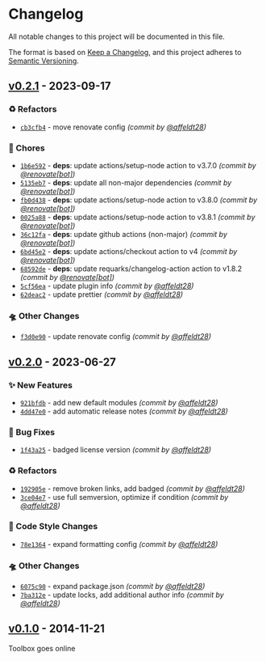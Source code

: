# Changelog

All notable changes to this project will be documented in this file.

The format is based on [Keep a Changelog](https://keepachangelog.com/en/1.0.0/),
and this project adheres to [Semantic Versioning](https://semver.org/spec/v2.0.0.html).

## [v0.2.1] - 2023-09-17

### :recycle: Refactors

-   [`cb3cfb4`](https://github.com/affeldt28/toolbox-wordpress-plugin/commit/cb3cfb4c04a979c897f986b93b40e79383cb4173) - move renovate config _(commit by [@affeldt28](https://github.com/affeldt28))_

### :wrench: Chores

-   [`1b6e592`](https://github.com/affeldt28/toolbox-wordpress-plugin/commit/1b6e592b34baeea33b95b9c218760fd94add2e3e) - **deps**: update actions/setup-node action to v3.7.0 _(commit by [@renovate[bot]](https://github.com/apps/renovate))_
-   [`5135eb7`](https://github.com/affeldt28/toolbox-wordpress-plugin/commit/5135eb7e085126c6c2043b4622af0840d956e028) - **deps**: update all non-major dependencies _(commit by [@renovate[bot]](https://github.com/apps/renovate))_
-   [`fb0d438`](https://github.com/affeldt28/toolbox-wordpress-plugin/commit/fb0d4382a77c134b5f877a7cda3f9a47d59344b9) - **deps**: update actions/setup-node action to v3.8.0 _(commit by [@renovate[bot]](https://github.com/apps/renovate))_
-   [`0025a88`](https://github.com/affeldt28/toolbox-wordpress-plugin/commit/0025a88d5dfa06585a4c803f74feaf827b7d6737) - **deps**: update actions/setup-node action to v3.8.1 _(commit by [@renovate[bot]](https://github.com/apps/renovate))_
-   [`36c12fa`](https://github.com/affeldt28/toolbox-wordpress-plugin/commit/36c12fa127848e53f5896fb1eb0d0cdd7050fb0d) - **deps**: update github actions (non-major) _(commit by [@renovate[bot]](https://github.com/apps/renovate))_
-   [`6bd45e2`](https://github.com/affeldt28/toolbox-wordpress-plugin/commit/6bd45e2b7738fec6990ce6b3507a820a0ce6652d) - **deps**: update actions/checkout action to v4 _(commit by [@renovate[bot]](https://github.com/apps/renovate))_
-   [`68592de`](https://github.com/affeldt28/toolbox-wordpress-plugin/commit/68592de2467a594ba329c3c3ea29b295274cd88c) - **deps**: update requarks/changelog-action action to v1.8.2 _(commit by [@renovate[bot]](https://github.com/apps/renovate))_
-   [`5cf56ea`](https://github.com/affeldt28/toolbox-wordpress-plugin/commit/5cf56eaa152f2294e847aec02a5553a402ca8184) - update plugin info _(commit by [@affeldt28](https://github.com/affeldt28))_
-   [`62deac2`](https://github.com/affeldt28/toolbox-wordpress-plugin/commit/62deac258092dd557c15b3beb02bd5a510c96415) - update prettier _(commit by [@affeldt28](https://github.com/affeldt28))_

### :flying_saucer: Other Changes

-   [`f3d0e90`](https://github.com/affeldt28/toolbox-wordpress-plugin/commit/f3d0e9068287081052bb652ed24f259ee1c49d62) - update renovate config _(commit by [@affeldt28](https://github.com/affeldt28))_

## [v0.2.0] - 2023-06-27

### :sparkles: New Features

-   [`921bfdb`](https://github.com/affeldt28/toolbox-wordpress-plugin/commit/921bfdb90c734c90d35491244038f05a9a9d2b32) - add new default modules _(commit by [@affeldt28](https://github.com/affeldt28))_
-   [`4dd47e0`](https://github.com/affeldt28/toolbox-wordpress-plugin/commit/4dd47e0d4faf87ab8c88e18f82a28c406a98ece7) - add automatic release notes _(commit by [@affeldt28](https://github.com/affeldt28))_

### :bug: Bug Fixes

-   [`1f43a25`](https://github.com/affeldt28/toolbox-wordpress-plugin/commit/1f43a25cf5f68f6e369b75f602477fe50676b58f) - badged license version _(commit by [@affeldt28](https://github.com/affeldt28))_

### :recycle: Refactors

-   [`192905e`](https://github.com/affeldt28/toolbox-wordpress-plugin/commit/192905ee823f4f17fbf0351482a720380af4d310) - remove broken links, add badged _(commit by [@affeldt28](https://github.com/affeldt28))_
-   [`3ce04e7`](https://github.com/affeldt28/toolbox-wordpress-plugin/commit/3ce04e72530042341485cf0a518c74efcbb7b823) - use full semversion, optimize if condition _(commit by [@affeldt28](https://github.com/affeldt28))_

### :art: Code Style Changes

-   [`78e1364`](https://github.com/affeldt28/toolbox-wordpress-plugin/commit/78e136431e525ca9ed015b333e33120fd5b1846e) - expand formatting config _(commit by [@affeldt28](https://github.com/affeldt28))_

### :flying_saucer: Other Changes

-   [`6075c90`](https://github.com/affeldt28/toolbox-wordpress-plugin/commit/6075c904da63e2fab4bbbf79517c6807abaa84ea) - expand package.json _(commit by [@affeldt28](https://github.com/affeldt28))_
-   [`7ba312e`](https://github.com/affeldt28/toolbox-wordpress-plugin/commit/7ba312e7fe80e3e15e7698b3ca210ed7b02ab4be) - update locks, add additional author info _(commit by [@affeldt28](https://github.com/affeldt28))_

## [v0.1.0] - 2014-11-21

Toolbox goes online

[v0.1.0]: https://github.com/affeldt28/toolbox-wordpress-plugin/commits/v0.1.0
[v0.2.0]: https://github.com/affeldt28/toolbox-wordpress-plugin/compare/v0.1.0...v0.2.0
[v0.2.1]: https://github.com/affeldt28/toolbox-wordpress-plugin/compare/v0.2.0...v0.2.1
